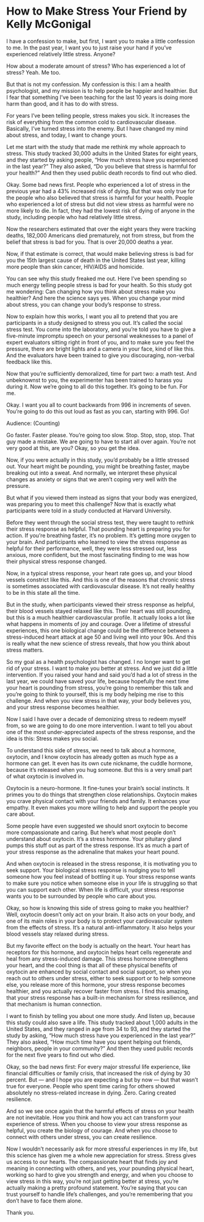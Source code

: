 # How to Make Stress Your Friend by Kelly McGonigal

I have a confession to make, but first, I want you to make a little confession to me. In the past year, I want you to just raise your hand if you’ve experienced relatively little stress. Anyone?

How about a moderate amount of stress? Who has experienced a lot of stress? Yeah. Me too.

But that is not my confession. My confession is this: I am a health psychologist, and my mission is to help people be happier and healthier. But I fear that something I’ve been teaching for the last 10 years is doing more harm than good, and it has to do with stress.

For years I’ve been telling people, stress makes you sick. It increases the risk of everything from the common cold to cardiovascular disease. Basically, I’ve turned stress into the enemy. But I have changed my mind about stress, and today, I want to change yours.

Let me start with the study that made me rethink my whole approach to stress. This study tracked 30,000 adults in the United States for eight years, and they started by asking people, “How much stress have you experienced in the last year?” They also asked, “Do you believe that stress is harmful for your health?” And then they used public death records to find out who died.

Okay. Some bad news first. People who experienced a lot of stress in the previous year had a 43% increased risk of dying. But that was only true for the people who also believed that stress is harmful for your health. People who experienced a lot of stress but did not view stress as harmful were no more likely to die. In fact, they had the lowest risk of dying of anyone in the study, including people who had relatively little stress.

Now the researchers estimated that over the eight years they were tracking deaths, 182,000 Americans died prematurely, not from stress, but from the belief that stress is bad for you. That is over 20,000 deaths a year.

Now, if that estimate is correct, that would make believing stress is bad for you the 15th largest cause of death in the United States last year, killing more people than skin cancer, HIV/AIDS and homicide.

You can see why this study freaked me out. Here I’ve been spending so much energy telling people stress is bad for your health. So this study got me wondering: Can changing how you think about stress make you healthier? And here the science says yes. When you change your mind about stress, you can change your body’s response to stress.

Now to explain how this works, I want you all to pretend that you are participants in a study designed to stress you out. It’s called the social stress test. You come into the laboratory, and you’re told you have to give a five-minute impromptu speech on your personal weaknesses to a panel of expert evaluators sitting right in front of you, and to make sure you feel the pressure, there are bright lights and a camera in your face, kind of like this. And the evaluators have been trained to give you discouraging, non-verbal feedback like this.

Now that you’re sufficiently demoralized, time for part two: a math test. And unbeknownst to you, the experimenter has been trained to harass you during it. Now we’re going to all do this together. It’s going to be fun. For me.

Okay. I want you all to count backwards from 996 in increments of seven. You’re going to do this out loud as fast as you can, starting with 996. Go!

Audience: (Counting)

Go faster. Faster please. You’re going too slow. Stop. Stop, stop, stop. That guy made a mistake. We are going to have to start all over again. You’re not very good at this, are you? Okay, so you get the idea.

Now, if you were actually in this study, you’d probably be a little stressed out. Your heart might be pounding, you might be breathing faster, maybe breaking out into a sweat. And normally, we interpret these physical changes as anxiety or signs that we aren’t coping very well with the pressure.

But what if you viewed them instead as signs that your body was energized, was preparing you to meet this challenge? Now that is exactly what participants were told in a study conducted at Harvard University.

Before they went through the social stress test, they were taught to rethink their stress response as helpful. That pounding heart is preparing you for action. If you’re breathing faster, it’s no problem. It’s getting more oxygen to your brain. And participants who learned to view the stress response as helpful for their performance, well, they were less stressed out, less anxious, more confident, but the most fascinating finding to me was how their physical stress response changed.

Now, in a typical stress response, your heart rate goes up, and your blood vessels constrict like this. And this is one of the reasons that chronic stress is sometimes associated with cardiovascular disease. It’s not really healthy to be in this state all the time.

But in the study, when participants viewed their stress response as helpful, their blood vessels stayed relaxed like this. Their heart was still pounding, but this is a much healthier cardiovascular profile. It actually looks a lot like what happens in moments of joy and courage. Over a lifetime of stressful experiences, this one biological change could be the difference between a stress-induced heart attack at age 50 and living well into your 90s. And this is really what the new science of stress reveals, that how you think about stress matters.

So my goal as a health psychologist has changed. I no longer want to get rid of your stress. I want to make you better at stress. And we just did a little intervention. If you raised your hand and said you’d had a lot of stress in the last year, we could have saved your life, because hopefully the next time your heart is pounding from stress, you’re going to remember this talk and you’re going to think to yourself, this is my body helping me rise to this challenge. And when you view stress in that way, your body believes you, and your stress response becomes healthier.

Now I said I have over a decade of demonizing stress to redeem myself from, so we are going to do one more intervention. I want to tell you about one of the most under-appreciated aspects of the stress response, and the idea is this: Stress makes you social.

To understand this side of stress, we need to talk about a hormone, oxytocin, and I know oxytocin has already gotten as much hype as a hormone can get. It even has its own cute nickname, the cuddle hormone, because it’s released when you hug someone. But this is a very small part of what oxytocin is involved in.

Oxytocin is a neuro-hormone. It fine-tunes your brain’s social instincts. It primes you to do things that strengthen close relationships. Oxytocin makes you crave physical contact with your friends and family. It enhances your empathy. It even makes you more willing to help and support the people you care about.

Some people have even suggested we should snort oxytocin to become more compassionate and caring. But here’s what most people don’t understand about oxytocin. It’s a stress hormone. Your pituitary gland pumps this stuff out as part of the stress response. It’s as much a part of your stress response as the adrenaline that makes your heart pound.

And when oxytocin is released in the stress response, it is motivating you to seek support. Your biological stress response is nudging you to tell someone how you feel instead of bottling it up. Your stress response wants to make sure you notice when someone else in your life is struggling so that you can support each other. When life is difficult, your stress response wants you to be surrounded by people who care about you.

Okay, so how is knowing this side of stress going to make you healthier? Well, oxytocin doesn’t only act on your brain. It also acts on your body, and one of its main roles in your body is to protect your cardiovascular system from the effects of stress. It’s a natural anti-inflammatory. It also helps your blood vessels stay relaxed during stress.

But my favorite effect on the body is actually on the heart. Your heart has receptors for this hormone, and oxytocin helps heart cells regenerate and heal from any stress-induced damage. This stress hormone strengthens your heart, and the cool thing is that all of these physical benefits of oxytocin are enhanced by social contact and social support, so when you reach out to others under stress, either to seek support or to help someone else, you release more of this hormone, your stress response becomes healthier, and you actually recover faster from stress. I find this amazing, that your stress response has a built-in mechanism for stress resilience, and that mechanism is human connection.

I want to finish by telling you about one more study. And listen up, because this study could also save a life. This study tracked about 1,000 adults in the United States, and they ranged in age from 34 to 93, and they started the study by asking, “How much stress have you experienced in the last year?” They also asked, “How much time have you spent helping out friends, neighbors, people in your community?” And then they used public records for the next five years to find out who died.

Okay, so the bad news first: For every major stressful life experience, like financial difficulties or family crisis, that increased the risk of dying by 30 percent. But — and I hope you are expecting a but by now — but that wasn’t true for everyone. People who spent time caring for others showed absolutely no stress-related increase in dying. Zero. Caring created resilience.

And so we see once again that the harmful effects of stress on your health are not inevitable. How you think and how you act can transform your experience of stress. When you choose to view your stress response as helpful, you create the biology of courage. And when you choose to connect with others under stress, you can create resilience.

Now I wouldn’t necessarily ask for more stressful experiences in my life, but this science has given me a whole new appreciation for stress. Stress gives us access to our hearts. The compassionate heart that finds joy and meaning in connecting with others, and yes, your pounding physical heart, working so hard to give you strength and energy, and when you choose to view stress in this way, you’re not just getting better at stress, you’re actually making a pretty profound statement. You’re saying that you can trust yourself to handle life’s challenges, and you’re remembering that you don’t have to face them alone.

Thank you.